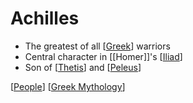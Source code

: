 # Achilles

- The greatest of all [[Greek]] warriors
- Central character in [[Homer]]'s [[Iliad]]
- Son of [[Thetis]] and [[Peleus]]

[[People]] [[Greek Mythology]]

[//begin]: # "Autogenerated link references for markdown compatibility"
[Greek]: greek "Greek"
[Iliad]: iliad "Iliad"
[Thetis]: thetis "Thetis"
[Peleus]: peleus "Peleus"
[People]: people "People"
[Greek Mythology]: greek-mythology "Greek Mythology"
[//end]: # "Autogenerated link references"